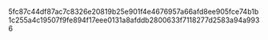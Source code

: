 5fc87c44df87ac7c8326e20819b25e901f4e4676957a66afd8ee905fce74b1b1c255a4c19507f9fe894f17eee0131a8afddb2800633f7118277d2583a94a9936
